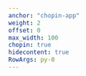 ```yaml
---
anchor: "chopin-app"
weight: 2
offset: 0
max_width: 100
chopin: true
hidecontent: true
RowArgs: py-0
---
```

